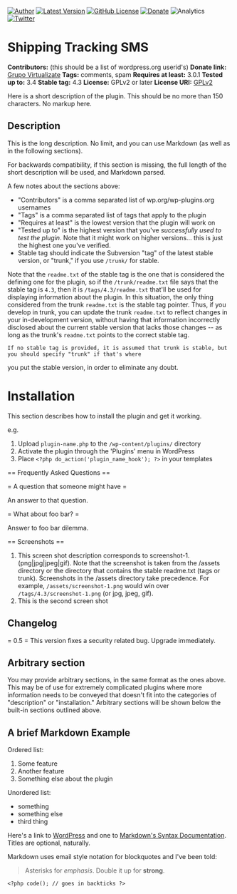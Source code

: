 [![Author](https://img.shields.io/badge/Author%3A-Sergio%20Rond%C3%B3n-%239900cc)](https://www.virtualizate.com.co/)
[![Latest Version](https://img.shields.io/github/v/release/slrondonm/wordpress-base-plugin)](https://github.com/slrondonm/wordpress-base-plugin/releases)
[![GitHub License](https://img.shields.io/github/license/slrondonm/wordpress-base-plugin)](https://raw.githubusercontent.com/slrondonm/wordpress-base-plugin/master/README.md)
[![Donate](https://img.shields.io/badge/Donate-PayPal-green.svg?style=flat-square)](https://paypal.me/slrondonm)
![Analytics](https://img.shields.io/snyk/vulnerabilities/github/slrondonm/wordpress-base-plugin)
[![Twitter](https://img.shields.io/twitter/url?style=social&url=https%3A%2F%2Ftwitter.com%2Fslrondonm)](https://twitter.com/slrondonm)

# Shipping Tracking SMS

**Contributors:** (this should be a list of wordpress.org userid's)
**Donate link:** [Grupo Virtualizate](https://virtualizate.com.co/)
**Tags:** comments, spam
**Requires at least:** 3.0.1
**Tested up to:** 3.4
**Stable tag:** 4.3
**License:** GPLv2 or later
**License URI:** [GPLv2](http://www.gnu.org/licenses/gpl-2.0.html)

Here is a short description of the plugin.  This should be no more than 150 characters.  No markup here.

## Description

This is the long description.  No limit, and you can use Markdown (as well as in the following sections).

For backwards compatibility, if this section is missing, the full length of the short description will be used, and
Markdown parsed.

A few notes about the sections above:

* "Contributors" is a comma separated list of wp.org/wp-plugins.org usernames
* "Tags" is a comma separated list of tags that apply to the plugin
* "Requires at least" is the lowest version that the plugin will work on
* "Tested up to" is the highest version that you've *successfully used to test the plugin*. Note that it might work on
higher versions... this is just the highest one you've verified.
* Stable tag should indicate the Subversion "tag" of the latest stable version, or "trunk," if you use `/trunk/` for
stable.

Note that the `readme.txt` of the stable tag is the one that is considered the defining one for the plugin, so
if the `/trunk/readme.txt` file says that the stable tag is `4.3`, then it is `/tags/4.3/readme.txt` that'll be used
for displaying information about the plugin.  In this situation, the only thing considered from the trunk `readme.txt`
is the stable tag pointer.  Thus, if you develop in trunk, you can update the trunk `readme.txt` to reflect changes in
your in-development version, without having that information incorrectly disclosed about the current stable version
that lacks those changes -- as long as the trunk's `readme.txt` points to the correct stable tag.

    If no stable tag is provided, it is assumed that trunk is stable, but you should specify "trunk" if that's where
you put the stable version, in order to eliminate any doubt.

# Installation

This section describes how to install the plugin and get it working.

e.g.

1. Upload `plugin-name.php` to the `/wp-content/plugins/` directory
1. Activate the plugin through the 'Plugins' menu in WordPress
1. Place `<?php do_action('plugin_name_hook'); ?>` in your templates

== Frequently Asked Questions ==

= A question that someone might have =

An answer to that question.

= What about foo bar? =

Answer to foo bar dilemma.

== Screenshots ==

1. This screen shot description corresponds to screenshot-1.(png|jpg|jpeg|gif). Note that the screenshot is taken from
the /assets directory or the directory that contains the stable readme.txt (tags or trunk). Screenshots in the /assets
directory take precedence. For example, `/assets/screenshot-1.png` would win over `/tags/4.3/screenshot-1.png`
(or jpg, jpeg, gif).
2. This is the second screen shot

## Changelog

= 0.5 =
This version fixes a security related bug.  Upgrade immediately.

## Arbitrary section

You may provide arbitrary sections, in the same format as the ones above.  This may be of use for extremely complicated
plugins where more information needs to be conveyed that doesn't fit into the categories of "description" or
"installation."  Arbitrary sections will be shown below the built-in sections outlined above.

## A brief Markdown Example

Ordered list:

1. Some feature
2. Another feature
3. Something else about the plugin

Unordered list:

* something
* something else
* third thing

Here's a link to [WordPress](http://wordpress.org/ "Your favorite software") and one to [Markdown's Syntax Documentation][markdown syntax].
Titles are optional, naturally.

[markdown syntax]: http://daringfireball.net/projects/markdown/syntax
            "Markdown is what the parser uses to process much of the readme file"

Markdown uses email style notation for blockquotes and I've been told:
> Asterisks for *emphasis*. Double it up  for **strong**.

`<?php code(); // goes in backticks ?>`
